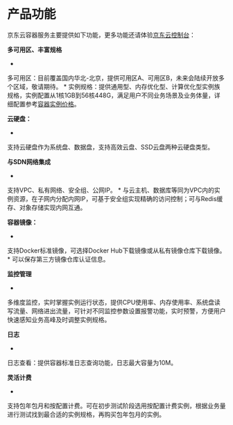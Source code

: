 # **产品功能**

京东云容器服务主要提供如下功能，更多功能还请体验[京东云控制台](https://console.jdcloud.com/host/container/list)：

**多可用区、丰富规格**

* 
多可用区：目前覆盖国内华北-北京，提供可用区A、可用区B，未来会陆续开放多个区域，敬请期待。
* 
实例规格：提供通用型、内存优化型、计算优化型实例族规格，实例配置从1核1GB到56核448G，满足用户不同业务场景及业务体量，详细配置参考[容器实例价格](https://www.jdcloud.com/help/detail/1947/isCatalog/1)。

**云硬盘：**

* 
支持云硬盘作为系统盘、数据盘，支持高效云盘、SSD云盘两种云硬盘类型。

**与SDN网络集成**

* 
支持VPC、私有网络、安全组、公网IP。
* 
与云主机、数据库等同为VPC内的实例资源，在子网内分配内网IP，可基于安全组实现精确的访问控制；可与Redis缓存、对象存储实现内网互通。

**容器镜像：**

* 
支持Docker标准镜像，可选择Docker Hub下载镜像或从私有镜像仓库下载镜像。
* 
可以保存第三方镜像仓库认证信息。

**监控管理**

* 
多维度监控，实时掌握实例运行状态，提供CPU使用率、内存使用率、系统盘读写流量、网络进出流量，可针对不同监控参数设置报警功能，实时预警，方便用户快速感知业务高峰及时调整实例规格。

**日志**

* 
日志查看：提供容器标准日志查询功能，日志最大容量为10M。

**灵活计费**

* 
支持包年包月和按配置计费。可在初步测试阶段选用按配置计费实例，根据业务量进行测试找到最合适的实例规格，再购买包年包月的实例。